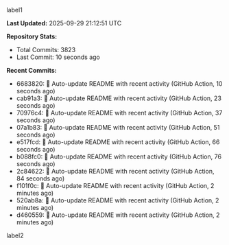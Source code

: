
label1 
<!-- ACTIVITY_START -->
**Last Updated:** 2025-09-29 21:12:51 UTC

**Repository Stats:**
- Total Commits: 3823
- Last Commit: 10 seconds ago

**Recent Commits:**
- 6683820: 🤖 Auto-update README with recent activity (GitHub Action, 10 seconds ago)
- cab91a3: 🤖 Auto-update README with recent activity (GitHub Action, 23 seconds ago)
- 70976c4: 🤖 Auto-update README with recent activity (GitHub Action, 37 seconds ago)
- 07a1b83: 🤖 Auto-update README with recent activity (GitHub Action, 51 seconds ago)
- e517fcd: 🤖 Auto-update README with recent activity (GitHub Action, 66 seconds ago)
- b088fc0: 🤖 Auto-update README with recent activity (GitHub Action, 76 seconds ago)
- 2c84622: 🤖 Auto-update README with recent activity (GitHub Action, 84 seconds ago)
- f101f0c: 🤖 Auto-update README with recent activity (GitHub Action, 2 minutes ago)
- 520ab8a: 🤖 Auto-update README with recent activity (GitHub Action, 2 minutes ago)
- d460559: 🤖 Auto-update README with recent activity (GitHub Action, 2 minutes ago)
<!-- ACTIVITY_END -->

label2
